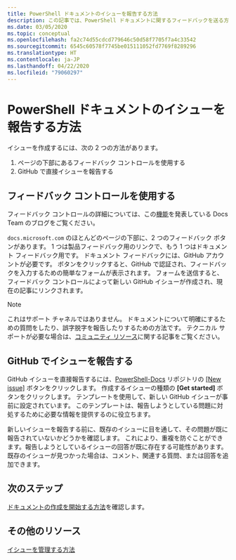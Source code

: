 ```yaml
---
title: PowerShell ドキュメントのイシューを報告する方法
description: この記事では、PowerShell ドキュメントに関するフィードバックを送る方法について説明します。
ms.date: 03/05/2020
ms.topic: conceptual
ms.openlocfilehash: fa2c74d55cdcd779646c50d58f7705f7a4c33542
ms.sourcegitcommit: 6545c60578f7745be015111052fd7769f8289296
ms.translationtype: HT
ms.contentlocale: ja-JP
ms.lasthandoff: 04/22/2020
ms.locfileid: "79060297"
---
```

# <a name="how-to-file-a-powershell-docs-issue"></a>PowerShell ドキュメントのイシューを報告する方法

イシューを作成するには、次の 2 つの方法があります。

1. ページの下部にあるフィードバック コントロールを使用する
1. GitHub で直接イシューを報告する

## <a name="using-the-feedback-controls"></a>フィードバック コントロールを使用する

フィードバック コントロールの詳細については、この[機能][feedback]を発表している Docs Team のブログをご覧ください。

`docs.microsoft.com` のほとんどのページの下部に、2 つのフィードバック ボタンがあります。 1 つは製品フィードバック用のリンクで、もう 1 つはドキュメント フィードバック用です。 ドキュメント フィードバックには、GitHub アカウントが必要です。 ボタンをクリックすると、GitHub で認証され、フィードバックを入力するための簡単なフォームが表示されます。 フォームを送信すると、フィードバック コントロールによって新しい GitHub イシューが作成され、現在の記事にリンクされます。

> [!NOTE]
> これはサポート チャネルではありません。 ドキュメントについて明確にするための質問をしたり、誤字脱字を報告したりするための方法です。 テクニカル サポートが必要な場合は、[コミュニティ リソース](../community-support.md)に関する記事をご覧ください。

## <a name="filing-issues-on-github"></a>GitHub でイシューを報告する

GitHub イシューを直接報告するには、[PowerShell-Docs][docs-issues] リポジトリの [[New issue]][new-issue] ボタンをクリックします。 作成するイシューの種類の **[Get started]** ボタンをクリックします。 テンプレートを使用して、新しい GitHub イシューが事前に設定されています。 このテンプレートは、報告しようとしている問題に対処するために必要な情報を提供するのに役立ちます。

新しいイシューを報告する前に、既存のイシューに目を通して、その問題が既に報告されていないかどうかを確認します。 これにより、重複を防ぐことができます。報告しようとしているイシューの回答が既に存在する可能性があります。 既存のイシューが見つかった場合は、コメント、関連する質問、または回答を追加できます。

## <a name="next-steps"></a>次のステップ

[ドキュメントの作成を開始する方法](get-started-writing.md)を確認します。

## <a name="additional-resources"></a>その他のリソース

[イシューを管理する方法](managing-issues.md)

<!-- reference links -->
[feedback]: /teamblog/a-new-feedback-system-is-coming-to-docs
[new-issue]: https://github.com/MicrosoftDocs/PowerShell-Docs/issues/new/choose
[docs-issues]: https://github.com/MicrosoftDocs/PowerShell-Docs/issues
